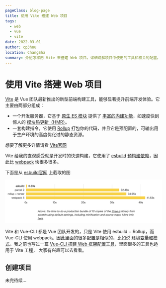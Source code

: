 ```yaml
---
pageClass: blog-page
title: 使用 Vite 搭建 Web 项目
tags: 
  - web
  - vue
  - vite
date: 2022-03-01
author: cp3hnu
location: ChangSha
summary: 介绍怎样用 Vite 来搭建 Web 项目。详细讲解项目中使用的工具和相关的配置。
---
```

# 使用 Vite 搭建 Web 项目

[Vite](https://cn.vitejs.dev/) 是 Vue 团队最新推出的新型前端构建工具，能够显著提升前端开发体验。它主要由两部分组成：

- 一个开发服务器，它基于 [原生 ES 模块](https://developer.mozilla.org/en-US/docs/Web/JavaScript/Guide/Modules) 提供了 [丰富的内建功能](https://cn.vitejs.dev/guide/features.html)，如速度快到惊人的 [模块热更新（HMR）](https://cn.vitejs.dev/guide/features.html#hot-module-replacement)。
- 一套构建指令，它使用 [Rollup](https://rollupjs.org/) 打包你的代码，并且它是预配置的，可输出用于生产环境的高度优化过的静态资源。

想要了解更多详情请看 [Vite官网](https://cn.vitejs.dev/)

Vite 给我的直观感受就是开发时的快速构建，它使用了 [esbuild](https://esbuild.github.io/) [预构建依赖](https://cn.vitejs.dev/guide/dep-pre-bundling.html)，因此比 [webpack](https://webpack.js.org/) 快很多很多。

下面是从 [esbuild官网](https://esbuild.github.io/) 上截取的图

![](./assets/vite-project-esbuild.png)

Vite 和 Vue-CLI 都是 Vue 团队开发的，只是 Vite 使用 esbuild + Rollup，而 Vue-CLI 使用 webpack。因此里面的很多配置是相似的，比如说 [环境变量和模式](https://cn.vitejs.dev/guide/env-and-mode.html)。我之前也写过一篇 [Vue-CLI 搭建 Web 框架配置工具](./2020-12-15-vue-cli-tools)，里面很多的工具也适用于 Vite 工程， 大家有兴趣可以去看看。

## 创建项目

未完待续...





